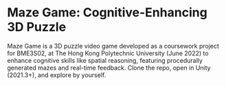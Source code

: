 # Maze Game: Cognitive-Enhancing 3D Puzzle

Maze Game is a 3D puzzle video game developed as a coursework project for BME3S02, at The Hong Kong Polytechnic University (June 2022) to enhance cognitive skills like spatial reasoning, featuring procedurally generated mazes and real-time feedback.
Clone the repo, open in Unity (2021.3+), and explore by yourself.
